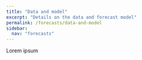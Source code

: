 ```yaml
---
title: "Data and model"
excerpt: "Details on the data and forecast model"
permalink: /forecasts/data-and-model
sidebar:
  nav: "forecasts"
---
```


Lorem ipsum